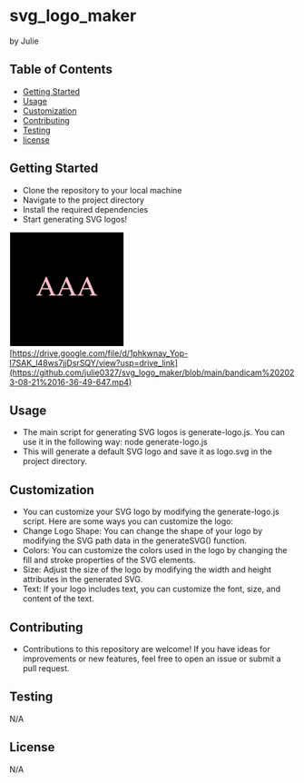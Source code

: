 # svg_logo_maker
by Julie
## Table of Contents
* [Getting Started](#gettingstarted)
* [Usage](#usage)
* [Customization](#customization)
* [Contributing](#contributing)
* [Testing](#testing)
* [license](#license)

## Getting Started
* Clone the repository to your local machine
* Navigate to the project directory
* Install the required dependencies
* Start generating SVG logos!

![](https://github.com/julie0327/svg_logo_maker/blob/main/svg.logo.png)
[https://drive.google.com/file/d/1phkwnay_Yop-l7SAK_l48ws7jjDsrSQY/view?usp=drive_link](https://github.com/julie0327/svg_logo_maker/blob/main/bandicam%202023-08-21%2016-36-49-647.mp4)
## Usage
* The main script for generating SVG logos is generate-logo.js. You can use it in the following way: node generate-logo.js
* This will generate a default SVG logo and save it as logo.svg in the project directory.
## Customization
* You can customize your SVG logo by modifying the generate-logo.js script. Here are some ways you can customize the logo:
* Change Logo Shape: You can change the shape of your logo by modifying the SVG path data in the generateSVG() function.
* Colors: You can customize the colors used in the logo by changing the fill and stroke properties of the SVG elements.
* Size: Adjust the size of the logo by modifying the width and height attributes in the generated SVG.
* Text: If your logo includes text, you can customize the font, size, and content of the text.
## Contributing
* Contributions to this repository are welcome! If you have ideas for improvements or new features, feel free to open an issue or submit a pull request.
## Testing
N/A
## License
N/A
